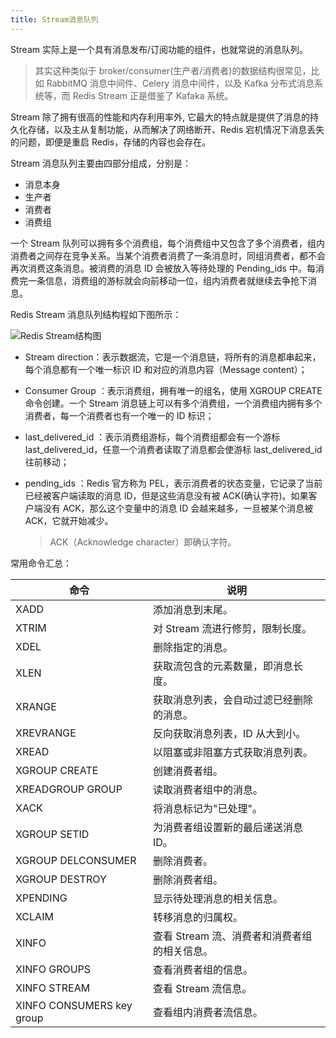 ```yaml
---
title: Stream消息队列
---
```


Stream 实际上是一个具有消息发布/订阅功能的组件，也就常说的消息队列。

> 其实这种类似于 broker/consumer(生产者/消费者)的数据结构很常见，比如 RabbitMQ 消息中间件、Celery 消息中间件，以及 Kafka 分布式消息系统等，而 Redis Stream 正是借鉴了 Kafaka 系统。

Stream 除了拥有很高的性能和内存利用率外, 它最大的特点就是提供了消息的持久化存储，以及主从复制功能，从而解决了网络断开、Redis 宕机情况下消息丢失的问题，即便是重启 Redis，存储的内容也会存在。

Stream 消息队列主要由四部分组成，分别是：

- 消息本身
- 生产者
- 消费者
- 消费组

一个 Stream 队列可以拥有多个消费组，每个消费组中又包含了多个消费者，组内消费者之间存在竞争关系。当某个消费者消费了一条消息时，同组消费者，都不会再次消费这条消息。被消费的消息 ID 会被放入等待处理的 Pending_ids 中。每消费完一条信息，消费组的游标就会向前移动一位，组内消费者就继续去争抢下消息。

Redis Stream 消息队列结构程如下图所示：

![Redis Stream结构图](https://chua-n.gitee.io/figure-bed/notebook/数据库/Redis/15253613F-0.gif)

- Stream direction：表示数据流，它是一个消息链，将所有的消息都串起来，每个消息都有一个唯一标识 ID 和对应的消息内容（Message content）；

- Consumer Group ：表示消费组，拥有唯一的组名，使用 XGROUP CREATE 命令创建。一个 Stream 消息链上可以有多个消费组，一个消费组内拥有多个消费者，每一个消费者也有一个唯一的 ID 标识；

- last_delivered_id ：表示消费组游标，每个消费组都会有一个游标 last_delivered_id，任意一个消费者读取了消息都会使游标 last_delivered_id 往前移动；

- pending_ids ：Redis 官方称为 PEL，表示消费者的状态变量，它记录了当前已经被客户端读取的消息 ID，但是这些消息没有被 ACK(确认字符)。如果客户端没有 ACK，那么这个变量中的消息 ID 会越来越多，一旦被某个消息被 ACK，它就开始减少。

    > ACK（Acknowledge character）即确认字符。

常用命令汇总：

| 命令                      | 说明                                         |
| ------------------------- | -------------------------------------------- |
| XADD                      | 添加消息到末尾。                             |
| XTRIM                     | 对 Stream 流进行修剪，限制长度。             |
| XDEL                      | 删除指定的消息。                             |
| XLEN                      | 获取流包含的元素数量，即消息长度。           |
| XRANGE                    | 获取消息列表，会自动过滤已经删除的消息。     |
| XREVRANGE                 | 反向获取消息列表，ID 从大到小。              |
| XREAD                     | 以阻塞或非阻塞方式获取消息列表。             |
| XGROUP CREATE             | 创建消费者组。                               |
| XREADGROUP GROUP          | 读取消费者组中的消息。                       |
| XACK                      | 将消息标记为"已处理"。                       |
| XGROUP SETID              | 为消费者组设置新的最后递送消息ID。           |
| XGROUP DELCONSUMER        | 删除消费者。                                 |
| XGROUP DESTROY            | 删除消费者组。                               |
| XPENDING                  | 显示待处理消息的相关信息。                   |
| XCLAIM                    | 转移消息的归属权。                           |
| XINFO                     | 查看 Stream 流、消费者和消费者组的相关信息。 |
| XINFO GROUPS              | 查看消费者组的信息。                         |
| XINFO STREAM              | 查看 Stream 流信息。                         |
| XINFO CONSUMERS key group | 查看组内消费者流信息。                       |